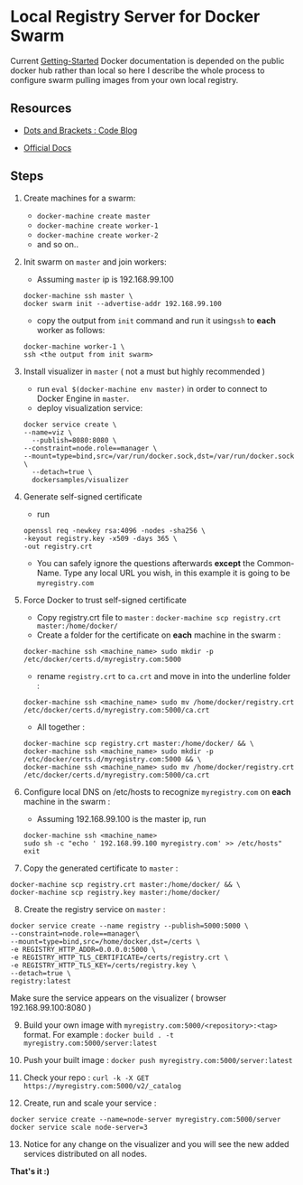 # Local Registry Server for Docker Swarm
Current [Getting-Started] Docker documentation is depended on the public docker hub rather than local so here I describe the whole process to configure swarm pulling images from your own local registry.

[Getting-Started]:https://docs.docker.com/get-started/

## Resources

- [Dots and Brackets : Code Blog](https://codeblog.dotsandbrackets.com/private-registry-swarm/)

- [Official Docs](https://docs.docker.com/registry/deploying/)


## Steps

1. Create machines for a swarm:
    * `docker-machine create master`
    * `docker-machine create worker-1`
    * `docker-machine create worker-2`
    * and so on..
2. Init swarm on `master` and join workers:
    * Assuming `master` ip is 192.168.99.100
    ```
    docker-machine ssh master \
    docker swarm init --advertise-addr 192.168.99.100
    ```
    * copy the output from `init` command and run it using`ssh` to **each** worker as follows:
    ```
    docker-machine worker-1 \
  	ssh <the output from init swarm>
    ```
3. Install visualizer in `master` ( not a must but highly recommended )
    * run
    `
    eval $(docker-machine env master)
    `
    in order to connect to Docker Engine in `master`.
    * deploy visualization service:
    ```
    docker service create \
    --name=viz \
	  --publish=8080:8080 \
    --constraint=node.role==manager \
    --mount=type=bind,src=/var/run/docker.sock,dst=/var/run/docker.sock \
	  --detach=true \
	  dockersamples/visualizer
    ```
4. Generate self-signed certificate
    * run
    ```
    openssl req -newkey rsa:4096 -nodes -sha256 \
    -keyout registry.key -x509 -days 365 \
    -out registry.crt
    ```
    * You can safely ignore the questions afterwards **except** the   Common-Name. Type any local URL you wish, in this example it is going to be
    `
    myregistry.com
    `
5. Force Docker to trust self-signed certificate
    * Copy registry.crt file to `master` :
    `docker-machine scp registry.crt master:/home/docker/`
    * Create a folder for the certificate on **each** machine in the swarm :

    `docker-machine ssh <machine_name> sudo mkdir -p /etc/docker/certs.d/myregistry.com:5000`
    * rename `registry.crt` to  `ca.crt` and move in into the underline folder :

    `docker-machine ssh <machine_name> sudo mv /home/docker/registry.crt /etc/docker/certs.d/myregistry.com:5000/ca.crt`
    * All together :
    ```
    docker-machine scp registry.crt master:/home/docker/ && \
    docker-machine ssh <machine_name> sudo mkdir -p /etc/docker/certs.d/myregistry.com:5000 && \
    docker-machine ssh <machine_name> sudo mv /home/docker/registry.crt /etc/docker/certs.d/myregistry.com:5000/ca.crt
    ```
6. Configure local DNS on /etc/hosts to recognize `myregistry.com` on **each** machine in the swarm :
    * Assuming 192.168.99.100 is the master ip, run
    ```
    docker-machine ssh <machine_name>
    sudo sh -c "echo ' 192.168.99.100 myregistry.com' >> /etc/hosts"
    exit
    ```
7. Copy the generated certificate to `master` :
```
docker-machine scp registry.crt master:/home/docker/ && \
docker-machine scp registry.key master:/home/docker/
```
8. Create the registry service on `master` :
```
docker service create --name registry --publish=5000:5000 \
--constraint=node.role==manager\
--mount=type=bind,src=/home/docker,dst=/certs \
-e REGISTRY_HTTP_ADDR=0.0.0.0:5000 \
-e REGISTRY_HTTP_TLS_CERTIFICATE=/certs/registry.crt \
-e REGISTRY_HTTP_TLS_KEY=/certs/registry.key \
--detach=true \
registry:latest
```
Make sure the service appears on the visualizer ( browser 192.168.99.100:8080 )

9. Build your own image with `myregistry.com:5000/<repository>:<tag>` format. For example :
`docker build . -t myregistry.com:5000/server:latest`

10. Push your built image :
    `docker push myregistry.com:5000/server:latest`
11. Check your repo :
    `curl -k -X GET https://myregistry.com:5000/v2/_catalog`
12. Create, run and scale your service :
```
docker service create --name=node-server myregistry.com:5000/server
docker service scale node-server=3
```
13. Notice for any change on the visualizer and you will see the new added services distributed on all nodes.


**That's it :)**
